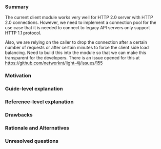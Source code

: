 ### Summary

The current client module works very well for HTTP 2.0 server with HTTP 2.0 connections. However, we need to implement a connection pool for the use case that it is needed to connect to legacy API servers only support HTTP 1.1 protocol.

Also, we are relying on the caller to drop the connection after a certain number of requests or after certain minutes to force the client side load balancing. Need to build this into the module so that we can make this transparent for the developers. There is an issue opened for this at https://github.com/networknt/light-4j/issues/155




### Motivation


### Guide-level explanation


### Reference-level explanation


### Drawbacks


### Rationale and Alternatives


### Unresolved questions

